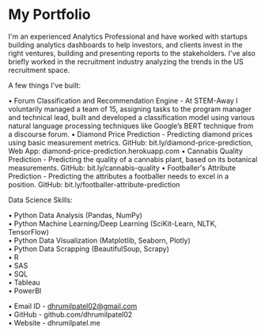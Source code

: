 # My Portfolio

I'm an experienced Analytics Professional and have worked with startups building analytics dashboards to help investors, and clients invest in the right ventures, building and presenting reports to the stakeholders. I've also briefly worked in the recruitment industry analyzing the trends in the US recruitment space.    

A few things I've built:    

• Forum Classification and Recommendation Engine - At STEM-Away I voluntarily managed a team of 15, assigning tasks to the program manager and technical lead, built and developed a classification model using various natural language processing techniques like Google’s BERT technique from a discourse forum.
• Diamond Price Prediction - Predicting diamond prices using basic measurement metrics.
GitHub: bit.ly/diamond-price-prediction, Web App: diamond-price-prediction.herokuapp.com
• Cannabis Quality Prediction - Predicting the quality of a cannabis plant, based on its botanical measurements.
GitHub: bit.ly/cannabis-quality
• Footballer's Attribute Prediction - Predicting the attributes a footballer needs to excel in a position.
GitHub: bit.ly/footballer-attribute-prediction  


Data Science Skills:    

• Python Data Analysis (Pandas, NumPy)  
• Python Machine Learning/Deep Learning (SciKit-Learn, NLTK, TensorFlow)  
• Python Data Visualization (Matplotlib, Seaborn, Plotly)  
• Python Data Scrapping (BeautifulSoup, Scrapy)  
• R  
• SAS  
• SQL  
• Tableau  
• PowerBI    


• Email ID - dhrumilpatel02@gmail.com  
• GitHub - github.com/dhrumilpatel02  
• Website - dhrumilpatel.me    
